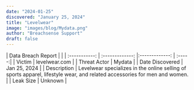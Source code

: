 ```yaml
---
date: "2024-01-25"
discovered: "January 25, 2024"
title: "Levelwear"
image: "images/blog/Mydata.png"
author: "Breachsense Support"
draft: false
---
```


| Data Breach Report           |              | 
| :-----------: | :-------------:     |:-------------:    | :-----:|
| Victim      | levelwear.com      | 
| Threat Actor      | Mydata      | 
| Date Discovered      | Jan 25, 2024      | 
| Description      | Levelwear specializes in the online selling of sports apparel, lifestyle wear, and related accessories for men and women.      | 
| Leak Size      | Unknown      | 

